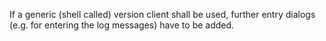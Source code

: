 If a generic (shell called) version client shall be used, further entry dialogs
(e.g. for entering the log messages) have to be added.

